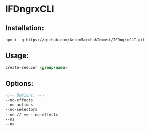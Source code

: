# IFDngrxCLI

## Installation:
```html
npm i -g https://github.com/ArtemMarchukInmost/IFDngrxCLI.git
  ```
  
## Usage:
```html
create-reducer <group-name>
  ```
  
## Options:
```html
<!-- Options: -->
--no-effects
--no-actions
--no-selectors
--ne // == --no-effects
--ns
--na
```
